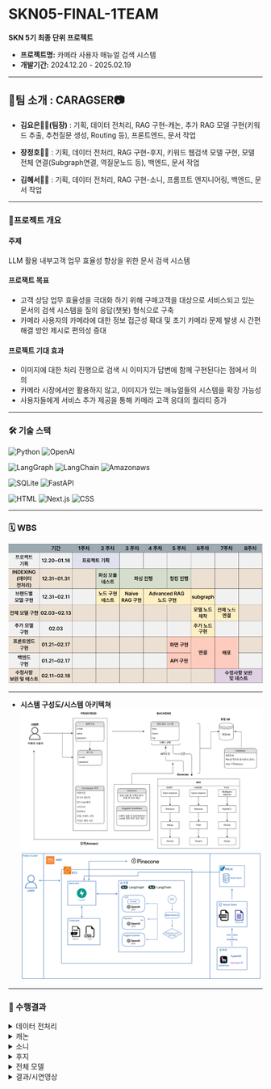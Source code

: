 

# SKN05-FINAL-1TEAM 
**SKN 5기 최종 단위 프로젝트**
- **프로젝트명:** 카메라 사용자 매뉴얼 검색 시스템  
- **개발기간:** 2024.12.20 - 2025.02.19  

---

## 📍팀 소개 : CARAGSER📷
- **김요은👩‍💻(팀장)** : 기획, 데이터 전처리, RAG 구현-캐논, 추가 RAG 모델 구현(키워드 추출, 추천질문 생성, Routing 등), 프론트엔드, 문서 작업<br>

- **장정호👨‍💻**  : 기획, 데이터 전처리, RAG 구현-후지, 키워드 웹검색 모델 구현, 모델 전체 연결(Subgraph연결, 역질문노드 등), 백엔드, 문서 작업<br>

- **김혜서👩‍💻**  : 기획, 데이터 전처리, RAG 구현-소니, 프롬프트 엔지니어링, 백엔드, 문서 작업

---

### 📑프로젝트 개요
#### 주제 
LLM 활용 내부고객 업무 효율성 향상을 위한 문서 검색 시스템

#### 프로잭트 목표 
- 고객 상담 업무 효율성을 극대화 하기 위해 구매고객을 대상으로 서비스되고 있는 문서의 검색 시스템을 질의 응답(챗봇) 형식으로 구축
- 카메라 사용자의 카메라에 대한 정보 접근성 확대 및 초기 카메라 문제 발생 시 간편 해결 방안 제시로 편의성 증대

#### 프로젝트 기대 효과
- 이미지에 대한 처리 진행으로 검색 시 이미지가 답변에 함께 구현된다는 점에서 의의
- 카메라 시장에서만 활용하지 않고, 이미지가 있는 매뉴얼들의 시스템을 확장 가능성
- 사용자들에게 서비스 추가 제공을 통해 카메라 고객 응대의 퀄리티 증가

---

### 🛠 기술 스택
![Python](https://img.shields.io/badge/Python-3776AB?style=for-the-badge&logo=python&logoColor=white)
![OpenAI](https://img.shields.io/badge/OpenAI-412991?style=for-the-badge&logo=openai&logoColor=white)

![LangGraph](https://img.shields.io/badge/LangGraph-1C3C3C?style=for-the-badge&logo=langgraph&logoColor=white)
![LangChain](https://img.shields.io/badge/LangChain-1C3C3C?style=for-the-badge&logo=langchain&logoColor=white)
![Amazonaws](https://img.shields.io/badge/amazonaws-232F3E?style=for-the-badge&logo=amazonwebservices&logoColor=white)

![SQLite](https://img.shields.io/badge/SQLite-003B57?style=for-the-badge&logo=SQLite&logoColor=white)
![FastAPI](https://img.shields.io/badge/FastAPI-009688?style=for-the-badge&logo=fastapi&logoColor=white)

![HTML](https://img.shields.io/badge/HTML-E34F26?style=for-the-badge&logo=html5&logoColor=white)
![Next.js](https://img.shields.io/badge/Nextjs-000000?style=for-the-badge&logo=nextdotjs&logoColor=white)
![CSS](https://img.shields.io/badge/CSS-1572B6?style=for-the-badge&logo=css3&logoColor=white)

---
### 🗓 WBS

<img src="./images/wbs.png"  width="800">

---
- **시스템 구성도/시스템 아키텍쳐** 
      <img src="./images/System configuration.png"  width="800"> <br>
      <img src="./images/system architecture.png"  width="800"> <br>
    
   
</details>

---

### 📖 수행결과
<details>
<summary> 데이터 전처리 </summary>

- **수집 데이터** : 카메라 사용자 매뉴얼  
  - 브랜드별 홈페이지에 업로드 되어있는 카메라 사용 매뉴얼 데이터  
  - **활용 브랜드** : 캐논, 소니, 후지필름  

- **파싱**  
  1. **텍스트 파싱**  
     - 사용 도구 : **Llama Parser, PyMuPDF**  
     - **문제점** : 텍스트와 혼용되는 이모티콘이 정상적으로 파싱되지 않음  
     - **해결 방법** : Llama Parser의 **MultiModal 모드**를 활용하여 LLM을 통해 파싱 데이터 수집  
  2. **이미지 파싱**  
     - 사용 Parse : Llama Parser, Upstage Parser
     - Llama Parser를 통해 파싱 데이터에 이미지 위치를 함께 전달
     - Upstage Parser를 통해 PDF 내에서 이미지를 추출하고 크롭하여 저장 

- **청킹 (Chunking)**  
  - 파싱된 데이터 분할<br>
  - 각 브랜드 모델 별 다른 방식으로 구현
    1. 캐논 : RecursiveCharacterTextSplitter 진행(청크 사이즈 1000, 오버랩 500)
    2. 소니 : page 단위로 데이터 읽음, 청킹 함수(chunk_text) 사용(청킹 사이즈 512, 오버랩 100)
    3. 후지 : GPT-4o의 Context Window 제한 : 128,000토큰, Output Token 제한 : 16,384토큰, 페이지별 청킹된 데이터 사용
<img src="./images/데이터전처리.png"  width="500"> 
</details>

<details>
<summary>캐논</summary>

1. **Query Expansion** : LLM Generate, 사용자가 입력한 질문을 기반으로 여러 다른 형태의 질문을 생성  
2. **Ensemble Retriever** : VectorDB(의미 기반) + BM25(키워드 기반) 결과를 결합하여 최적의 문서 목록 생성
3. **Filter** :  Ensemble Retriever, Canon 관련성이 떨어지거나 불필요한 정보를 제거  
4. **Reranker** : Cohere Reranking, 검색된 문서 순위를 재조정해 가장 적절한 자료를 상단에 배치  
5. **Generate** : LLM Generate, LLM이 최종 답변(매뉴얼 안내, 문제 해결 가이드 등)을 자연어로 작성  

</details>

<details>
<summary>소니</summary>

1. **Query Expansion** : 사용자가 입력한 질문을 기반으로 여러 다른 형태의 질문을 생성  
2. **Ensemble Retriever** : VectorDB(의미 기반) + BM25(키워드 기반) 결과를 결합하여 최적의 문서 목록 생성  
3. **Reranker** : Cohere Reranking, 검색된 문서 순위를 재조정해 가장 적절한 자료를 상단에 배치  
4. **Generate** : LLM Generate, LLM이 최종 답변(매뉴얼 안내, 문제 해결 가이드 등)을 자연어로 작성  

</details>

<details>
<summary>후지</summary>

1. **Query Decompose** : 복합적 질의(다중 질문)를 작은 단위로 나누어 처리  
2. **Query Expansion** : Decompose된 질의 각각에 대해서 여러 다른 형태의 질문을 생성  
3. **Hybrid Retriever** : VectorDB + BM25를 결합  
4. **Reranker** : Cohere Reranking, 가장 타당한 문서를 상위에 위치  
5. **Generate** : LLM Generate, 각 소질문 결과를 통합해 답변을 생성  

</details>

<details>
<summary>전체 모델</summary>

- **Query Analysis**  
- **Decide Next Step**  
- **Refine Question**  
- **Setting Generate**  
- **Not for Camera**  
- **Subgraph**  
- **Ground Check**  
- **Rewrite Query**  
- **Extract Keyword**  
- **Suggest Question**  

<img src="./images/model pipeline.png" width="800">  

</details>

<details>
<summary>결과/시연영상</summary>
      - [시연영상.mp4](./docs/SKN05%201팀%20시연%20영상.mp4)
</details>


